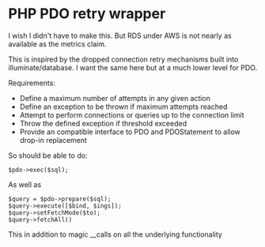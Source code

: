 # PHP PDO retry wrapper

I wish I didn't have to make this. But RDS under AWS is not nearly as available as the metrics claim.

This is inspired by the dropped connection retry mechanisms built into illuminate/database. I want the same here but at a much lower level for PDO.

Requirements:

* Define a maximum number of attempts in any given action
* Define an exception to be thrown if maximum attempts reached
* Attempt to perform connections or queries up to the connection limit
* Throw the defined exception if threshold exceeded
* Provide an compatible interface to PDO and PDOStatement to allow drop-in replacement

So should be able to do:

```
$pdo->exec($sql);
```

As well as

```
$query = $pdo->prepare($sql);
$query->execute([$bind, $ings]);
$query->setFetchMode($to);
$query->fetchAll()
```


This in addition to magic __calls on all the underlying functionality
